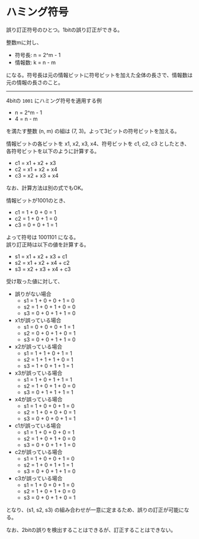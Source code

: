 # ハミング符号

誤り訂正符号のひとつ。1bitの誤り訂正ができる。

整数mに対し、

- 符号長: n = 2^m - 1
- 情報数: k = n - m

になる。符号長は元の情報ビットに符号ビットを加えた全体の長さで、情報数は元の情報の長さのこと。

---

4bitの `1001` にハミング符号を適用する例

- n = 2^m - 1
- 4 = n - m

を満たす整数 (n, m) の組は (7, 3)。よって3ビットの符号ビットを加える。

情報ビットの各ビットを x1, x2, x3, x4、符号ビットを c1, c2, c3 としたとき、各符号ビットを以下のように計算する。

- c1 = x1 + x2 + x3
- c2 = x1 + x2 + x4
- c3 = x2 + x3 + x4

なお、計算方法は別の式でもOK。

情報ビットが1001のとき、

- c1 = 1 + 0 + 0 = 1
- c2 = 1 + 0 + 1 = 0
- c3 = 0 + 0 + 1 = 1

よって符号は 1001101 になる。  
誤り訂正時は以下の値を計算する。

- s1 = x1 + x2 + x3 + c1
- s2 = x1 + x2 + x4 + c2
- s3 = x2 + x3 + x4 + c3

受け取った値に対して、

- 誤りがない場合
    - s1 = 1 + 0 + 0 + 1 = 0
    - s2 = 1 + 0 + 1 + 0 = 0
    - s3 = 0 + 0 + 1 + 1 = 0
- x1が誤っている場合
    - s1 = 0 + 0 + 0 + 1 = 1
    - s2 = 0 + 0 + 1 + 0 = 1
    - s3 = 0 + 0 + 1 + 1 = 0
- x2が誤っている場合
    - s1 = 1 + 1 + 0 + 1 = 1
    - s2 = 1 + 1 + 1 + 0 = 1
    - s3 = 1 + 0 + 1 + 1 = 1
- x3が誤っている場合
    - s1 = 1 + 0 + 1 + 1 = 1
    - s2 = 1 + 0 + 1 + 0 = 0
    - s3 = 0 + 1 + 1 + 1 = 1
- x4が誤っている場合
    - s1 = 1 + 0 + 0 + 1 = 0
    - s2 = 1 + 0 + 0 + 0 = 1
    - s3 = 0 + 0 + 0 + 1 = 1
- c1が誤っている場合
    - s1 = 1 + 0 + 0 + 0 = 1
    - s2 = 1 + 0 + 1 + 0 = 0
    - s3 = 0 + 0 + 1 + 1 = 0
- c2が誤っている場合
    - s1 = 1 + 0 + 0 + 1 = 0
    - s2 = 1 + 0 + 1 + 1 = 1
    - s3 = 0 + 0 + 1 + 1 = 0
- c3が誤っている場合
    - s1 = 1 + 0 + 0 + 1 = 0
    - s2 = 1 + 0 + 1 + 0 = 0
    - s3 = 0 + 0 + 1 + 0 = 1

となり、(s1, s2, s3) の組み合わせが一意に定まるため、誤りの訂正が可能になる。

なお、2bitの誤りを検出することはできるが、訂正することはできない。
